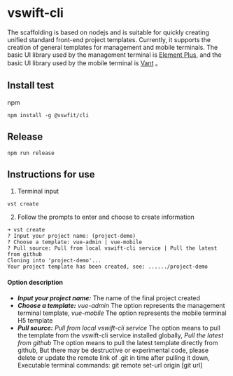 # vswift-cli

The scaffolding is based on nodejs and is suitable for quickly creating unified standard front-end project templates. Currently, it supports the creation of general templates for management and mobile terminals. The basic UI library used by the management terminal is [Element Plus](https://element-plus.gitee.io/), and the basic UI library used by the mobile terminal is [Vant](https://vant-contrib.gitee.io/vant) 。

## Install test

npm

```shell
npm install -g @vswfit/cli
```

## Release

```shell
npm run release
```

## Instructions for use

1. Terminal input

```shell
vst create
```

2. Follow the prompts to enter and choose to create information

```shell
➜ vst create
? Input your project name: (project-demo)
? Choose a template: vue-admin | vue-mobile
? Pull source: Pull from local vswift-cli service | Pull the latest from github
Cloning into 'project-demo'...
Your project template has been created, see: ....../project-demo
```

#### Option description

- ***Input your project name:*** The name of the final project created
- ***Choose a template:*** *vue-admin* The option represents the management terminal template, *vue-mobile* The option represents the mobile terminal H5 template
- ***Pull source:*** *Pull from local vswift-cli service* The option means to pull the template from the vswift-cli service installed globally, *Pull the latest from github* The option means to pull the latest template directly from github, But there may be destructive or experimental code, please delete or update the remote link of .git in time after pulling it down, Executable terminal commands: git remote set-url origin [git url]


